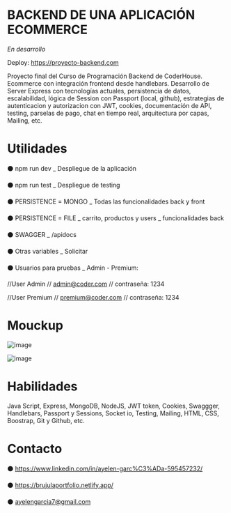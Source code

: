 # BACKEND DE UNA APLICACIÓN ECOMMERCE

*En desarrollo*

Deploy: https://proyecto-backend.com

Proyecto final del Curso de Programación Backend de CoderHouse. Ecommerce con integración frontend desde handlebars. 
Desarrollo de Server Express con tecnologías actuales, persistencia de datos, escalabilidad, lógica de Session con Passport (local, github), 
estrategias de autenticacion y autorizacion con JWT, cookies, documentación de API, testing, parselas de pago, chat en tiempo real, arquitectura por capas, Mailing, etc.

# Utilidades

⚫ npm run dev _ Despliegue de la aplicación

⚫ npm run test _ Despliegue de testing

⚫ PERSISTENCE = MONGO _ Todas las funcionalidades back y front

⚫ PERSISTENCE = FILE _ carrito, productos y users _ funcionalidades back

⚫ SWAGGER _ /apidocs

⚫ Otras variables _ Solicitar

⚫ Usuarios para pruebas _ Admin - Premium:

   //User Admin // admin@coder.com // contraseña: 1234
   
   //User Premium // premium@coder.com // contraseña: 1234

# Mouckup

![image](https://github.com/ayelengarcia/ProyectoBackend/assets/113145412/236fb024-aa1f-4d7c-baff-b5747f3ee05b)

![image](https://github.com/ayelengarcia/ProyectoBackend/assets/113145412/40ef9a45-087b-4136-a640-5146edaab4aa)

# Habilidades

Java Script, Express, MongoDB, NodeJS, JWT token, Cookies, Swaggger, Handlebars, Passport y Sessions, Socket io, Testing, Mailing, HTML, CSS, Boostrap, Git y Github, etc.

# Contacto

⚫ https://www.linkedin.com/in/ayelen-garc%C3%ADa-595457232/

⚫ https://brujulaportfolio.netlify.app/

⚫ ayelengarcia7@gmail.com